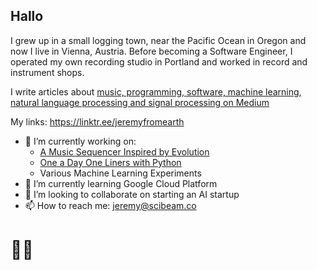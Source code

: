 ## Hallo
I grew up in a small logging town, near the Pacific Ocean in Oregon and now I live in Vienna, Austria. Before becoming a Software Engineer, I operated my own recording studio in Portland and worked in record and instrument shops.

I write articles about [music, programming, software, machine learning, natural language processing and signal processing on Medium](https://medium.com/@jeremyfromearth/one-a-day-one-liners-with-python-2b2147611c6)

My links:
https://linktr.ee/jeremyfromearth

- 🔭 I’m currently working on:
  - [A Music Sequencer Inspired by Evolution](https://jeremyfromearth.medium.com/new-project-genome-audio-tool-2bc7da4f2723)
  - [One a Day One Liners with Python](https://github.com/jeremyfromearth/one-a-day-one-liners-python)
  - Various Machine Learning Experiments
- 🌱 I’m currently learning Google Cloud Platform
- 👯 I’m looking to collaborate on starting an AI startup
- 📫 How to reach me: jeremy@scibeam.co

# 🖖🏻
